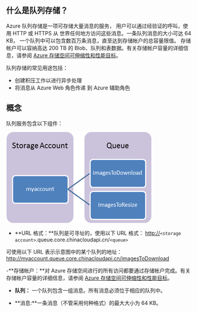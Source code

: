 ## 什么是队列存储？

Azure 队列存储是一项可存储大量消息的服务，
用户可以通过经验证的呼叫，使用 HTTP 或 HTTPS 从
世界任何地方访问这些消息。一条队列消息的大小可达 64 KB，
一个队列中可以包含数百万条消息，直至达到存储帐户的总容量限值。
存储帐户可以容纳高达 200 TB 的 Blob、队列和表数据。有关存储帐户容量的详细信息，请参阅 [Azure 存储空间可伸缩性和性能目标][]。

队列存储的常见用途包括：

-   创建积压工作以进行异步处理
-   将消息从 Azure Web 角色传递
    到 Azure 辅助角色

## 概念

队列服务包含以下组件：

![队列 1][]

-   **URL 格式：**队列是可寻址的，使用以下 URL 格式：
    <http://>`<storage account>`.queue.core.chinacloudapi.cn/`<queue>`

可使用以下 URL 表示示意图中的某个队列的地址：
<http://myaccount.queue.core.chinacloudapi.cn/imagesToDownload>

-**存储帐户：**对 Azure 存储空间进行的所有访问都要通过存储帐户完成。有关存储帐户容量的详细信息，请参阅 [Azure 存储空间可伸缩性和性能目标][]。

-   **队列：** 一个队列包含一组消息。所有消息必须位于相应的队列中。

-   **消息:**一条消息（不管采用何种格式）的最大大小为 64 KB。

  [Azure 存储空间可伸缩性和性能目标]: http://msdn.microsoft.com/zh-cn/library/dn249410.aspx
  [队列 1]: ./media/howto-queue-storage/queue1.png
